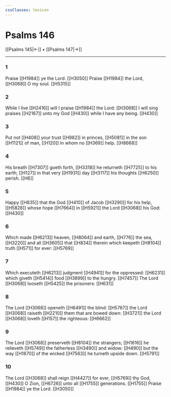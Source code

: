```yaml
---
cssClasses: lexicon
---
```

# Psalms 146

[[Psalms 145|←]] • [[Psalms 147|→]]

---

### 1
Praise [[H1984]] ye the Lord. [[H3050]] Praise [[H1984]] the Lord, [[H3068]] O my soul. [[H5315]]

### 2
While I live [[H2416]] will I praise [[H1984]] the Lord: [[H3068]] I will sing praises [[H2167]] unto my God [[H430]] while I have any being. [[H430]]

### 3
Put not [[H408]] your trust [[H982]] in princes, [[H5081]] in the son [[H1121]] of man, [[H120]] in whom no [[H369]] help. [[H8668]]

### 4
His breath [[H7307]] goeth forth, [[H3318]] he returneth [[H7725]] to his earth; [[H127]] in that very [[H1931]] day [[H3117]] his thoughts [[H6250]] perish. [[H6]]

### 5
Happy [[H835]] that the God [[H410]] of Jacob [[H3290]] for his help, [[H5828]] whose hope [[H7664]] in [[H5921]] the Lord [[H3068]] his God: [[H430]]

### 6
Which made [[H6213]] heaven, [[H8064]] and earth, [[H776]] the sea, [[H3220]] and all [[H3605]] that [[H834]] therein which keepeth [[H8104]] truth [[H571]] for ever: [[H5769]]

### 7
Which executeth [[H6213]] judgment [[H4941]] for the oppressed: [[H6231]] which giveth [[H5414]] food [[H3899]] to the hungry. [[H7457]] The Lord [[H3068]] looseth [[H5425]] the prisoners: [[H631]]

### 8
The Lord [[H3068]] openeth [[H6491]] the blind: [[H5787]] the Lord [[H3068]] raiseth [[H2210]] them that are bowed down: [[H3721]] the Lord [[H3068]] loveth [[H157]] the righteous: [[H6662]]

### 9
The Lord [[H3068]] preserveth [[H8104]] the strangers; [[H1616]] he relieveth [[H5749]] the fatherless [[H3490]] and widow: [[H490]] but the way [[H1870]] of the wicked [[H7563]] he turneth upside down. [[H5791]]

### 10
The Lord [[H3068]] shall reign [[H4427]] for ever, [[H5769]] thy God, [[H430]] O Zion, [[H6726]] unto all [[H1755]] generations. [[H1755]] Praise [[H1984]] ye the Lord. [[H3050]]